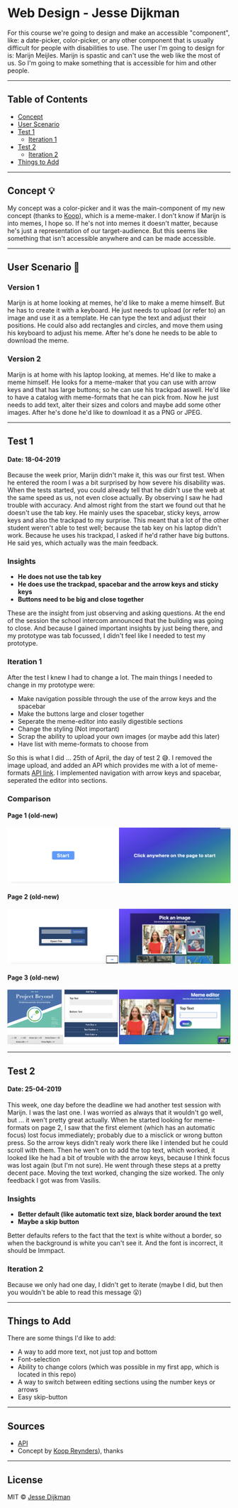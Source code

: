 # Web Design - Jesse Dijkman
For this course we're going to design and make an accessible "component", like: a date-picker, color-picker, or any other component that is usually difficult for people with disabilities to use. The user I'm going to design for is: Marijn Meijles. Marijn is spastic and can't use the web like the most of us. So I'm going to make something that is accessible for him and other people.

---

## Table of Contents
- [Concept](#concept-)
- [User Scenario](#user-scenario-)
- [Test 1](#test-1-)
  - [Iteration 1](#iteration-1-)
- [Test 2](#test-2-)
  - [Iteration 2](#iteration-2-)
- [Things to Add](#things-to-add-)

---

## Concept 💡
My concept was a color-picker and it was the main-component of my new concept (thanks to [Koop](https://github.com/KoopReynders)), which is a meme-maker. I don't know if Marijn is into memes, I hope so. If he's not into memes it doesn't matter, because he's just a representation of our target-audience. But this seems like something that isn't accessible anywhere and can be made accessible. 

---

## User Scenario 🤷‍
### Version 1
Marijn is at home looking at memes, he'd like to make a meme himself. But he has to create it with a keyboard. He just needs to upload (or refer to) an image and use it as a template. He can type the text and adjust their positions. He could also add rectangles and circles, and move them using his keyboard to adjust his meme. After he's done he needs to be able to download the meme.

### Version 2
Marijn is at home with his laptop looking, at memes. He'd like to make a meme himself. He looks for a meme-maker that you can use with arrow keys and that has large buttons; so he can use his trackpad aswell. He'd like to have a catalog with meme-formats that he can pick from. Now he just needs to add text, alter their sizes and colors and maybe add some other images. After he's done he'd like to download it as a PNG or JPEG.

---

## Test 1
#### Date: 18-04-2019
Because the week prior, Marijn didn't make it, this was our first test. When he entered the room I was a bit surprised by how severe his disability was. When the tests started, you could already tell that he didn't use the web at the same speed as us, not even close actually. By observing I saw he had trouble with accuracy. And almost right from the start we found out that he doesn't use the tab key. He mainly uses the spacebar, sticky keys, arrow keys and also the trackpad to my surprise. This meant that a lot of the other student weren't able to test well; because the tab key on his laptop didn't work. Because he uses his trackpad, I asked if he'd rather have big buttons. He said yes, which actually was the main feedback.

### Insights
- **He does not use the tab key**
- **He does use the trackpad, spacebar and the arrow keys and sticky keys**
- **Buttons need to be big and close together**

These are the insight from just observing and asking questions. At the end of the session the school intercom announced that the building was going to close. And because I gained important insights by just being there, and my prototype was tab focussed, I didn't feel like I needed to test my prototype. 

### Iteration 1
After the test I knew I had to change a lot. The main things I needed to change in my prototype were:
- Make navigation possible through the use of the arrow keys and the spacebar
- Make the buttons large and closer together
- Seperate the meme-editor into easily digestible sections
- Change the styling (Not important)
- Scrap the ability to upload your own images (or maybe add this later)
- Have list with meme-formats to choose from

So this is what I did ... 25th of April, the day of test 2 😅.
I removed the image upload, and added an API which provides me with a lot of meme-formats [API link](https://api.imgflip.com/).
I implemented navigation with arrow keys and spacebar, seperated the editor into sections.

### Comparison
#### Page 1 (old-new)
![Page 1 comparison](./images/meme-s-1.png)

#### Page 2 (old-new)
![Page 2 comparison](./images/meme-s-2.png)

#### Page 3 (old-new)
![Page 3 comparison](./images/meme-s-3.png)

---

## Test 2
#### Date: 25-04-2019
This week, one day before the deadline we had another test session with Marijn. I was the last one. I was worried as always that it wouldn't go well, but ... it wen't pretty great actually. When he started looking for meme-formats on page 2, I saw that the first element (which has an automatic focus) lost focus immediately; probably due to a misclick or wrong button press. So the arrow keys didn't realy work there like I intended but he could scroll with them. Then he wen't on to add the top text, which worked, it looked like he had a bit of trouble with the arrow keys, because I think focus was lost again (but I'm not sure). He went through these steps at a pretty decent pace. Moving the text worked, changing the size worked. The only feedback I got was from Vasilis.

### Insights
- **Better default (like automatic text size, black border around the text**
- **Maybe a skip button**

Better defaults refers to the fact that the text is white without a border, so when the background is white you can't see it. And the font is incorrect, it should be Immpact.

### Iteration 2
Because we only had one day, I didn't get to iterate (maybe I did, but then you wouldn't be able to read this message 😮)

---

## Things to Add
There are some things I'd like to add:
- A way to add more text, not just top and bottom
- Font-selection
- Ability to change colors (which was possible in my first app, which is located in this repo)
- A way to switch between editing sections using the number keys or arrows
- Easy skip-button

---

## Sources
- [API](https://api.imgflip.com/)
- Concept by [Koop Reynders](https://github.com/KoopReynders)), thanks

---

## License
MIT © [Jesse Dijkman](https://github.com/jesseDijkman1)
